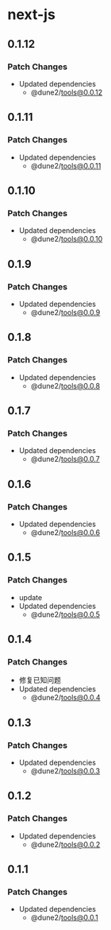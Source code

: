 # next-js

## 0.1.12

### Patch Changes

- Updated dependencies
  - @dune2/tools@0.0.12

## 0.1.11

### Patch Changes

- Updated dependencies
  - @dune2/tools@0.0.11

## 0.1.10

### Patch Changes

- Updated dependencies
  - @dune2/tools@0.0.10

## 0.1.9

### Patch Changes

- Updated dependencies
  - @dune2/tools@0.0.9

## 0.1.8

### Patch Changes

- Updated dependencies
  - @dune2/tools@0.0.8

## 0.1.7

### Patch Changes

- Updated dependencies
  - @dune2/tools@0.0.7

## 0.1.6

### Patch Changes

- Updated dependencies
  - @dune2/tools@0.0.6

## 0.1.5

### Patch Changes

- update
- Updated dependencies
  - @dune2/tools@0.0.5

## 0.1.4

### Patch Changes

- 修复已知问题
- Updated dependencies
  - @dune2/tools@0.0.4

## 0.1.3

### Patch Changes

- Updated dependencies
  - @dune2/tools@0.0.3

## 0.1.2

### Patch Changes

- Updated dependencies
  - @dune2/tools@0.0.2

## 0.1.1

### Patch Changes

- Updated dependencies
  - @dune2/tools@0.0.1
